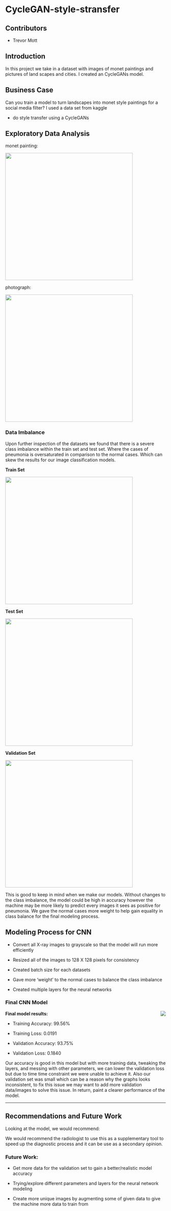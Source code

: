 # CycleGAN-style-stransfer

## Contributors
- Trevor Mott

## Introduction 

In this project we take in a dataset with images of monet paintings and pictures of land scapes and cities. I created an CycleGANs model.  

## Business Case

Can you train a model to turn landscapes into monet style paintings for a social media filter? I used a data set from kaggle

- do style transfer using a CycleGANs

## Exploratory Data Analysis


monet painting:

<img src="pictures/6bbe0e63c6.jpg" width="400" height="400" />

photograph:

<img src="https://github.com/Ericusick/Chest-X-Ray-Image_Classification/blob/main/Pictures%20for%20non-technical/pneumonia.jpg" width="400" height="400" />

### Data Imbalance

Upon further inspection of the datasets we found that there is a severe class imbalance within the train set and test set. Where the cases of pneumonia is oversaturated in comparison to the normal cases. Which can skew the results for our image classification models.

__Train Set__

<img src="https://github.com/Ericusick/Chest-X-Ray-Image_Classification/blob/main/Pictures%20for%20non-technical/Test%20Imbalance.PNG" width="400" height="400" />

__Test Set__

<img src="https://github.com/Ericusick/Chest-X-Ray-Image_Classification/blob/main/Pictures%20for%20non-technical/Train%20Imbalance.PNG" width="400" height="400" />

__Validation Set__

<img src="https://github.com/Ericusick/Chest-X-Ray-Image_Classification/blob/main/Pictures%20for%20non-technical/Val%20Imbalance.PNG" width="400" height="400" />

This is good to keep in mind when we make our models. Without changes to the class imbalance, the model could be high in accuracy however the machine may be more likely to predict every images it sees as positive for pneumonia. We gave the normal cases more weight to help gain equality in class balance for the final modeling process.  

## Modeling Process for CNN

- Convert all X-ray images to grayscale so that the model will run more efficiently

- Resized all of the images to 128 X 128 pixels for consistency  

- Created batch size for each datasets

- Gave more ‘weight’ to the normal cases to balance the class imbalance

- Created multiple layers for the neural networks

### Final CNN Model

<img align="right" src="https://github.com/Ericusick/Chest-X-Ray-Image_Classification/blob/main/Pictures%20for%20non-technical/Final%20CNN%20Graphs.PNG">

__Final model results:__

- Training Accuracy: 99.56%

- Training Loss: 0.0191

- Validation Accuracy: 93.75%

- Validation Loss: 0.1840

Our accuracy is good in this model but with more training data, tweaking the layers, and messing with other parameters, we can lower the validation loss but due to time time constraint we were unable to achieve it. Also our validation set was small which can be a reason why the graphs looks inconsistent, to fix this issue we may want to add more validation data/images to solve this issue. In return, paint a clearer performance of the model.

---

## Recommendations and Future Work 

Looking at the model, we would recommend:

We would recommend the radiologist to use this as a supplementary tool to speed up the diagnostic process and it can be use as a secondary opinion.

### Future Work:

- Get more data for the validation set to gain a better/realistic model accuracy

- Trying/explore different parameters and layers for the neural network modeling

- Create more unique images by augmenting some of given data to give the machine more data to train from
